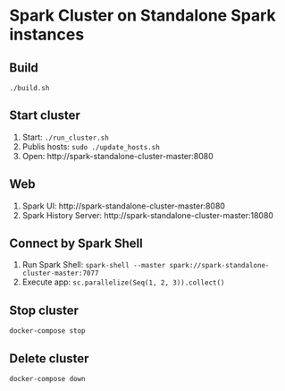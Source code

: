 # Spark Cluster on Standalone Spark instances

## Build
`./build.sh`

## Start cluster
1. Start: `./run_cluster.sh`
2. Publis hosts: `sudo ./update_hosts.sh`
3. Open: http://spark-standalone-cluster-master:8080

## Web
1. Spark UI: http://spark-standalone-cluster-master:8080
2. Spark History Server: http://spark-standalone-cluster-master:18080

## Connect by Spark Shell
1. Run Spark Shell: `spark-shell --master spark://spark-standalone-cluster-master:7077`
2. Execute app: `sc.parallelize(Seq(1, 2, 3)).collect()`

## Stop cluster
`docker-compose stop`

## Delete cluster
`docker-compose down`

